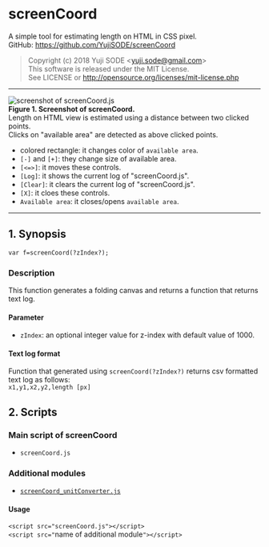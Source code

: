 # screenCoord
A simple tool for estimating length on HTML in CSS pixel.  
GitHub: https://github.com/YujiSODE/screenCoord  
>Copyright (c) 2018 Yuji SODE \<yuji.sode@gmail.com\>  
>This software is released under the MIT License.  
>See LICENSE or http://opensource.org/licenses/mit-license.php
______
![screenshot of screenCoord.js](https://user-images.githubusercontent.com/19919184/47915340-e3787700-dee5-11e8-8656-26377b5c2a89.png)  
**Figure 1. Screenshot of screenCoord.**  
Length on HTML view is estimated using a distance between two clicked points.  
Clicks on "available area" are detected as above clicked points.  
- colored rectangle: it changes color of `available area`.
- `[-]` and `[+]`: they change size of available area.
- `[<=>]`: it moves these controls.
- `[Log]`: it shows the current log of "screenCoord.js".
- `[Clear]`: it clears the current log of "screenCoord.js".
- `[X]`: it cloes these controls.
- `Available area`: it closes/opens `available area`.
______
## 1. Synopsis
`var f=screenCoord(?zIndex?);`

### Description
This function generates a folding canvas and returns a function that returns text log.

#### Parameter
- `zIndex`: an optional integer value for z-index with default value of 1000.

#### Text log format
Function that generated using `screenCoord(?zIndex?)` returns csv formatted text log as follows:  
`x1,y1,x2,y2,length [px]`

## 2. Scripts
### Main script of screenCoord
- `screenCoord.js`

### Additional modules
- [`screenCoord_unitConverter.js`](unitConverter_README.md)

#### Usage
`<script src="screenCoord.js"></script>`  
`<script src="`name of additional module`"></script>`
